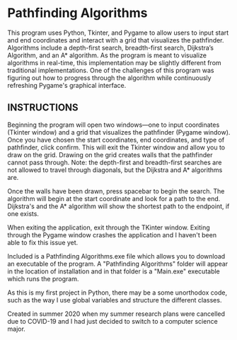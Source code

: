 # Pathfinding Algorithms
This program uses Python, Tkinter, and Pygame to allow users to input start and end coordinates and interact with a grid that visualizes the pathfinder. Algorithms include a depth-first search, breadth-first search, Dijkstra’s Algorithm, and an A* algorithm. As the program is meant to visualize algorithms in real-time, this implementation may be slightly different from traditional implementations. One of the challenges of this program was figuring out how to progress through the algorithm while continuously refreshing Pygame's graphical interface.

## INSTRUCTIONS

Beginning the program will open two windows—one to input coordinates (Tkinter window) and a grid that visualizes the pathfinder (Pygame window). Once you have chosen the start coordinates, end coordinates, and type of pathfinder, click confirm. This will exit the Tkinter window and allow you to draw on the grid. Drawing on the grid creates walls that the pathfinder cannot pass through. Note: the depth-first and breadth-first searches are not allowed to travel through diagonals, but the Dijkstra and A* algorithms are.

Once the walls have been drawn, press spacebar to begin the search. The algorithm will begin at the start coordinate and look for a path to the end. Dijkstra's and the A* algorithm will show the shortest path to the endpoint, if one exists.

When exiting the application, exit through the TKinter window. Exiting through the Pygame window crashes the application and I haven't been able to fix this issue yet.

Included is a Pathfinding Algorithms.exe file which allows you to download an executable of the program. A "Pathfinding Algorithms" folder will appear in the location of installation and in that folder is a "Main.exe" executable which runs the program.


As this is my first project in Python, there may be a some unorthodox code, such as the way I use global variables and structure the different classes.


Created in summer 2020 when my summer research plans were cancelled due to COVID-19 and I had just decided to switch to a computer science major.
